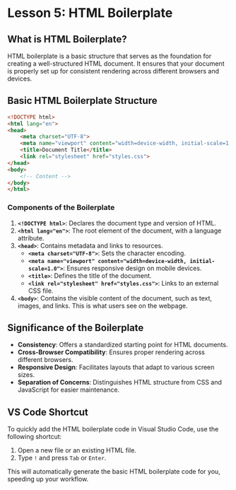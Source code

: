 # **Lesson 5: HTML Boilerplate**

## **What is HTML Boilerplate?**

HTML boilerplate is a basic structure that serves as the foundation for creating a well-structured HTML document. It ensures that your document is properly set up for consistent rendering across different browsers and devices.

## **Basic HTML Boilerplate Structure**
```html
<!DOCTYPE html>
<html lang="en">
<head>
    <meta charset="UTF-8">
    <meta name="viewport" content="width=device-width, initial-scale=1.0">
    <title>Document Title</title>
    <link rel="stylesheet" href="styles.css">
</head>
<body>
	<!-- Content -->
</body>
</html>
```

### **Components of the Boilerplate**

1.  **`<!DOCTYPE html>`**: Declares the document type and version of HTML.
2.  **`<html lang="en">`**: The root element of the document, with a language attribute.
3.  **`<head>`**: Contains metadata and links to resources.
    -   **`<meta charset="UTF-8">`**: Sets the character encoding.
    -   **`<meta name="viewport" content="width=device-width, initial-scale=1.0">`**: Ensures responsive design on mobile devices.
    -   **`<title>`**: Defines the title of the document.
    -   **`<link rel="stylesheet" href="styles.css">`**: Links to an external CSS file.
4.  **`<body>`**: Contains the visible content of the document, such as text, images, and links. This is what users see on the webpage.

## **Significance of the Boilerplate**

-   **Consistency**: Offers a standardized starting point for HTML documents.
-   **Cross-Browser Compatibility**: Ensures proper rendering across different browsers.
-   **Responsive Design**: Facilitates layouts that adapt to various screen sizes.
-   **Separation of Concerns**: Distinguishes HTML structure from CSS and JavaScript for easier maintenance.

## **VS Code Shortcut**

To quickly add the HTML boilerplate code in Visual Studio Code, use the following shortcut:

1.  Open a new file or an existing HTML file.
2.  Type `!` and press `Tab` or `Enter`.

This will automatically generate the basic HTML boilerplate code for you, speeding up your workflow.
<!--stackedit_data:
eyJoaXN0b3J5IjpbLTEzNDM5NjEzODVdfQ==
-->